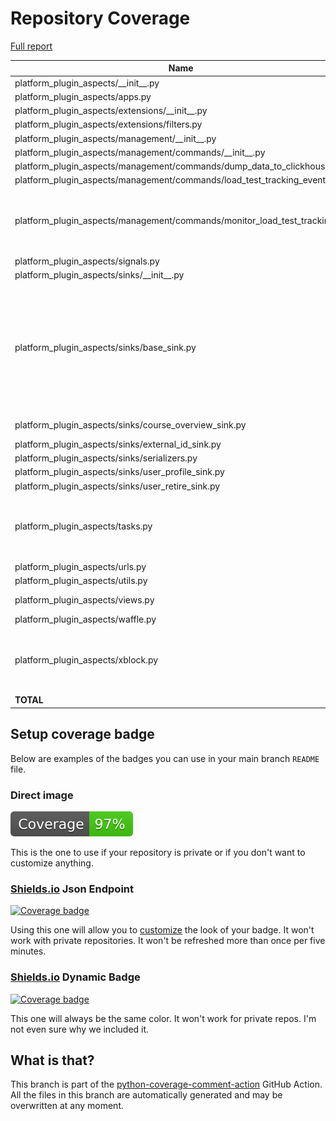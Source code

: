 # Repository Coverage

[Full report](https://htmlpreview.github.io/?https://github.com/openedx/platform-plugin-aspects/blob/python-coverage-comment-action-data/htmlcov/index.html)

| Name                                                                           |    Stmts |     Miss |   Branch |   BrPart |   Cover |   Missing |
|------------------------------------------------------------------------------- | -------: | -------: | -------: | -------: | ------: | --------: |
| platform\_plugin\_aspects/\_\_init\_\_.py                                      |        4 |        0 |        0 |        0 |    100% |           |
| platform\_plugin\_aspects/apps.py                                              |        9 |        0 |        0 |        0 |    100% |           |
| platform\_plugin\_aspects/extensions/\_\_init\_\_.py                           |        0 |        0 |        0 |        0 |    100% |           |
| platform\_plugin\_aspects/extensions/filters.py                                |       31 |        0 |        2 |        0 |    100% |           |
| platform\_plugin\_aspects/management/\_\_init\_\_.py                           |        0 |        0 |        0 |        0 |    100% |           |
| platform\_plugin\_aspects/management/commands/\_\_init\_\_.py                  |        0 |        0 |        0 |        0 |    100% |           |
| platform\_plugin\_aspects/management/commands/dump\_data\_to\_clickhouse.py    |       64 |        0 |       16 |        0 |    100% |           |
| platform\_plugin\_aspects/management/commands/load\_test\_tracking\_events.py  |      112 |        1 |        6 |        0 |     99% |       214 |
| platform\_plugin\_aspects/management/commands/monitor\_load\_test\_tracking.py |      155 |        7 |       16 |        2 |     94% |93, 142, 156->160, 174-182 |
| platform\_plugin\_aspects/signals.py                                           |       13 |        0 |        0 |        0 |    100% |           |
| platform\_plugin\_aspects/sinks/\_\_init\_\_.py                                |        5 |        0 |        0 |        0 |    100% |           |
| platform\_plugin\_aspects/sinks/base\_sink.py                                  |      151 |        9 |       38 |        2 |     94% |84, 90, 96, 102, 107, 113, 119, 125, 130, 341->340, 364->363 |
| platform\_plugin\_aspects/sinks/course\_overview\_sink.py                      |       80 |        0 |       18 |        1 |     99% |  131->130 |
| platform\_plugin\_aspects/sinks/external\_id\_sink.py                          |       11 |        0 |        0 |        0 |    100% |           |
| platform\_plugin\_aspects/sinks/serializers.py                                 |       43 |        0 |        0 |        0 |    100% |           |
| platform\_plugin\_aspects/sinks/user\_profile\_sink.py                         |       11 |        0 |        0 |        0 |    100% |           |
| platform\_plugin\_aspects/sinks/user\_retire\_sink.py                          |       22 |        0 |        4 |        0 |    100% |           |
| platform\_plugin\_aspects/tasks.py                                             |       19 |        0 |       14 |        6 |     82% |19->21, 20->19, 21->20, 43->45, 44->43, 45->44 |
| platform\_plugin\_aspects/urls.py                                              |        5 |        0 |        0 |        0 |    100% |           |
| platform\_plugin\_aspects/utils.py                                             |       94 |        0 |       26 |        0 |    100% |           |
| platform\_plugin\_aspects/views.py                                             |       55 |        0 |        4 |        1 |     98% |  108->107 |
| platform\_plugin\_aspects/waffle.py                                            |        1 |        0 |        0 |        0 |    100% |           |
| platform\_plugin\_aspects/xblock.py                                            |       75 |        0 |       21 |        4 |     96% |25->27, 26->25, 172->171, 191->190 |
|                                                                      **TOTAL** |  **960** |   **17** |  **165** |   **16** | **97%** |           |


## Setup coverage badge

Below are examples of the badges you can use in your main branch `README` file.

### Direct image

[![Coverage badge](https://raw.githubusercontent.com/openedx/platform-plugin-aspects/python-coverage-comment-action-data/badge.svg)](https://htmlpreview.github.io/?https://github.com/openedx/platform-plugin-aspects/blob/python-coverage-comment-action-data/htmlcov/index.html)

This is the one to use if your repository is private or if you don't want to customize anything.

### [Shields.io](https://shields.io) Json Endpoint

[![Coverage badge](https://img.shields.io/endpoint?url=https://raw.githubusercontent.com/openedx/platform-plugin-aspects/python-coverage-comment-action-data/endpoint.json)](https://htmlpreview.github.io/?https://github.com/openedx/platform-plugin-aspects/blob/python-coverage-comment-action-data/htmlcov/index.html)

Using this one will allow you to [customize](https://shields.io/endpoint) the look of your badge.
It won't work with private repositories. It won't be refreshed more than once per five minutes.

### [Shields.io](https://shields.io) Dynamic Badge

[![Coverage badge](https://img.shields.io/badge/dynamic/json?color=brightgreen&label=coverage&query=%24.message&url=https%3A%2F%2Fraw.githubusercontent.com%2Fopenedx%2Fplatform-plugin-aspects%2Fpython-coverage-comment-action-data%2Fendpoint.json)](https://htmlpreview.github.io/?https://github.com/openedx/platform-plugin-aspects/blob/python-coverage-comment-action-data/htmlcov/index.html)

This one will always be the same color. It won't work for private repos. I'm not even sure why we included it.

## What is that?

This branch is part of the
[python-coverage-comment-action](https://github.com/marketplace/actions/python-coverage-comment)
GitHub Action. All the files in this branch are automatically generated and may be
overwritten at any moment.
